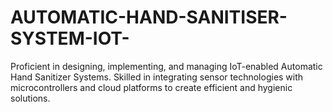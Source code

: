 # AUTOMATIC-HAND-SANITISER-SYSTEM-IOT-
Proficient in designing, implementing, and managing IoT-enabled Automatic Hand Sanitizer Systems. Skilled in integrating sensor technologies with microcontrollers and cloud platforms to create efficient and hygienic solutions. 
